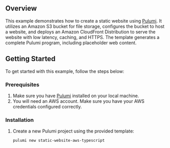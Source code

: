 
## Overview
This example demonstrates how to create a static website using [Pulumi](https://www.pulumi.com/). It utilizes an Amazon S3 bucket for file storage, configures the bucket to host a website, and deploys an Amazon CloudFront Distribution to serve the website with low latency, caching, and HTTPS. The template generates a complete Pulumi program, including placeholder web content.

## Getting Started
To get started with this example, follow the steps below:

### Prerequisites
1. Make sure you have [Pulumi](https://www.pulumi.com/docs/get-started/install/) installed on your local machine.
2. You will need an AWS account. Make sure you have your AWS credentials configured correctly.

### Installation
1. Create a new Pulumi project using the provided template:

   ```bash
   pulumi new static-website-aws-typescript
